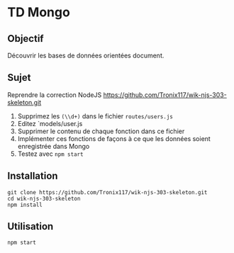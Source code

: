 # TD Mongo

## Objectif

Découvrir les bases de données orientées document.

## Sujet

Reprendre la correction NodeJS https://github.com/Tronix117/wik-njs-303-skeleton.git

1. Supprimez les `(\\d+)` dans le fichier `routes/users.js`
2. Editez `models/user.js
3. Supprimer le contenu de chaque fonction dans ce fichier
4. Implémenter ces fonctions de façons à ce que les données soient 
enregistrée dans Mongo
5. Testez avec `npm start`

## Installation

    git clone https://github.com/Tronix117/wik-njs-303-skeleton.git
    cd wik-njs-303-skeleton
    npm install

## Utilisation

    npm start